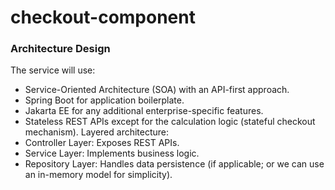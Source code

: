 # checkout-component

### Architecture Design

The service will use:
- Service-Oriented Architecture (SOA) with an API-first approach.
- Spring Boot for application boilerplate.
- Jakarta EE for any additional enterprise-specific features.
- Stateless REST APIs except for the calculation logic (stateful checkout mechanism).
Layered architecture:
- Controller Layer: Exposes REST APIs.
- Service Layer: Implements business logic.
- Repository Layer: Handles data persistence (if applicable; or we can use an in-memory model for simplicity).


